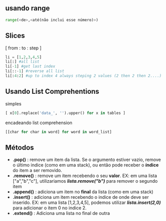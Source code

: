 ## usando range
```python
range(<de>,<até(não inclui esse número)>)
```
## Slices
[ from : to : step ]
```python
li = [1,2,3,4,5]
li[:] #all list
li[-1] #get last index
li[::-1] #reverse all list
li[:4:2] #up to index 4 always steping 2 values (2 then 2 then 2....)
```
## Usando List Comprehentions
simples
```python
[ x[0].replace('data_', '').upper() for x in tables ]
```
encadeando list comprehension
```python
[[char for char in word] for word in word_list]
```
## Métodos
- **.pop()** : remove um item da lista. Se o argumento estiver vazio, remove o último indice (como em uma stack), ou então pode receber o **índice** do item a ser removido.
- **.remove()** : remove um item recebendo o seu **valor**. EX: em uma lista ["a","b","c"], utilizariamos ***lista.remove("b")*** para remover o segundo item
- **.append()** : adiciona um item no **final** da lista (como em uma stack)
- **.insert()** : adiciona um item recebendo o indice de onde deve ser inserido. EX: em uma lista [1,2,3,4,5], podemos utilizar ***lista.insert(2,0)*** para adicionar o item 0 no indice 2.
- **.extend()** : Adiciona uma lista no final de outra